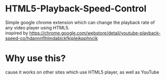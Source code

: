 # HTML5-Playback-Speed-Control
Simple google chrome extension which can change the playback rate of any video player using HTML5.\
inspired by https://chrome.google.com/webstore/detail/youtube-playback-speed-co/hdannnflhlmdablckfkjpleikpphncik

# Why use this?
cause it works on other sites which use HTML5 player, as well as YouTube
